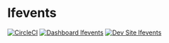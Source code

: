 # lfevents

[![CircleCI](https://circleci.com/gh/LF-Engineering/lfevents.svg?style=shield)](https://circleci.com/gh/LF-Engineering/lfevents)
[![Dashboard lfevents](https://img.shields.io/badge/dashboard-lfevents-yellow.svg)](https://dashboard.pantheon.io/sites/f74d847c-e689-4631-a91b-24b7f897139b#dev/code)
[![Dev Site lfevents](https://img.shields.io/badge/site-lfevents-blue.svg)](http://dev-lfeventsci.pantheonsite.io/)